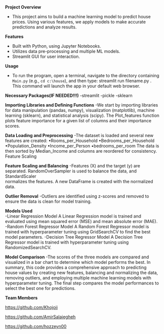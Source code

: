  **Project Overview**  
   - This project aims to build a machine learning model to predict house prices. Using various features, we apply models to make accurate predictions and analyze results.

 **Features**  
   - Built with Python, using Jupyter Notebooks.
   - Utilizes data pre-processing and multiple ML models.
   - Streamlit GUI for user interaction.

 **Usage**  
   - To run the program, open a terminal, navigate to the directory containing `Main.py` (e.g., `cd c:\house`), and then type:
     streamlit run filename.py . This command will launch the app in your default web browser.
     
 **Necessary Packages(IF NEEDED!!!)**
   -streamlit
   -pickle
   -sklearn
   
**Importing Libraries and Defining Functions**
   -We start by importing libraries for data manipulation (pandas, numpy), visualization (matplotlib), machine learning         (sklearn), and statistical analysis (scipy). The Plot_features function plots feature importance for a given list of 
   columns and their importance scores.

**Data Loading and Preprocessing**
   -The dataset is loaded and several new features are created:
    •Rooms_per_Household
    •Bedrooms_per_Household
    •Population_Density
    •Income_per_Person
    •bedrooms_per_room
    The data is then sorted by Median_Income and columns are reordered for consistency.
    Feature Scaling
    
**Feature Scaling and Balancing**
    -Features (X) and the target (y) are separated. RandomOverSampler is used to balance the data, and StandardScaler       
    normalizes the features. A new DataFrame is created with the normalized data.

**Outlier Removal**
   -Outliers are identified using z-scores and removed to ensure the data is clean for model training.
   
 **Models Used**  
   -Linear Regression Model
           A Linear Regression model is trained and evaluated using mean squared error (MSE) and mean absolute error (MAE).
   -Random Forest Regressor Model
           A Random Forest Regressor model is trained with hyperparameter tuning
           using GridSearchCV to find the best model parameters.
   -Decision Tree Regressor Model
           A Decision Tree Regressor model is trained with hyperparameter
           tuning using RandomizedSearchCV.
   
**Model Comparison**
   -The scores of the three models are compared and visualized in a bar chart to determine which model performs the best.
    In summary, this code provides a comprehensive approach to predicting house values by creating new features, balancing 
    and normalizing the data, removing outliers, and employing multiple machine learning models with hyperparameter tuning. 
    The final step compares the model performances to select the best one for predictions.
    
**Team Members**  

   https://github.com/Khojoii
    
   https://github.com/AmirSalajegheh
    
   https://github.com/hozzeyn00
   

